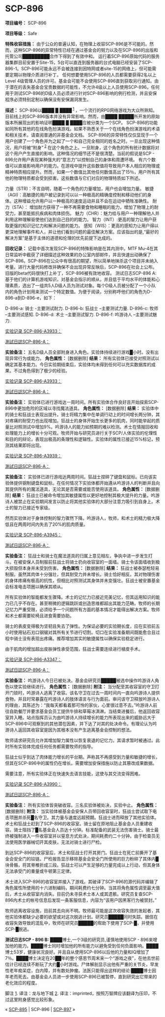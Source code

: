 # SCP-896
                        


**项目编号：** SCP-896

**项目等级：** Safe

**特殊收容措施：** 由于公众的普遍认知，在物理上收容SCP-896是不可能的。然而，这种SCP-896的异常特性已经在通过基金会的努力以及在SCP-896的出版和托管公司█████████合作下得到了有效中和。
运行着SCP-896原始代码的服务器集群目前安置于Site-15，5台可以直连到服务器的台式电脑已经安装了SCP-896-1。SCP-896可能永远不会被连接到因特网或者site-15的网络上，但可能需要定期以物理介质进行补丁。
任何想要使用SCP-896的人员都需要获得2名以上Level 4级管理人员的许可。基金会可能不会使用SCP-896直到获取另行通知。由于潜在的丢失基金会宝贵数据的可能性，不允许4级以上人员使用SCP-896。任何用于测试SCP-896的D级人员必须进行针对SCP-896影响的例行检测，并且安保程序必须特别定制以确保没有安保漏洞发生。

**描述：** SCP-896以████ █ ████<sup class='footnoteref'>
 <a shape='rect' class='footnoteref' id='footnoteref-1' href='javascript:;' onclick='WIKIDOT.page.utils.scrollToReference(&apos;footnote-1&apos;)'>1</a>
</sup>，一个流行的RPG网络游戏为大众所熟知。目前线上的SCP-896版本并没有异常影响。然而，由████ █████所开发的原始版本所展现出的影响证明████ █ ████应被分类为一个SCP。
SCP-896的功能如同所有其他的在线角色扮演游戏。如果不熟悉关于一个在线角色扮演游戏的术语和相关技术，请查阅普通的非基金会文档。
SCP-896的异常特性仅仅显现于一个用户创建了一个角色并为之起了一个和自己完全相同的姓名之时。一旦出现这种情况，用户将被“附身”<sup class='footnoteref'>
 <a shape='rect' class='footnoteref' id='footnoteref-2' href='javascript:;' onclick='WIKIDOT.page.utils.scrollToReference(&apos;footnote-2&apos;)'>2</a>
</sup>在这个角色之上。一旦附身，这个角色的所有统计数据将对这个用户产生直接的影响。这种情况的细节还不是很清楚。当前的假说是SCP - 896允许用户表现某种强大的“意志力”以控制自己的身体和周遭环境。
有六个数值可以直接影响用户的能力。在游戏中提升这些数值将导致用户本人相应的物理或精神特质相应提升。然而，如果一个数值比其他任何数值高出了15％，用户所有其他的物理特质都会受到损害。这些数值与它们对应的物理特质如下所述。

力量（STR)：不言自明，随着一个角色的力量增加，用户也会增加力量。
敏捷（AGI)：高敏捷的用户被记录到可以以一种极高的精确度控制和移动他们的身体。这种增益允许用户以一种极高的速度运动并且不会在运动中牺牲准确性。
耐力（STA）： 增加耐力获得了一种不再需要食物和睡眠的能力，增加了物理上的耐受力，甚至能抵抗疾病和肉体损伤。
魅力（CHR）：魅力给与用户一种理解他人并利用这种理解驱使他们达到自己目的的能力。
智力（INT）:更高的智力让用户获取更强的知识记忆力和解决问题的能力。
感知（WIS）：更高的感知力让用户得以更深地理解事件和人，并让他们看到问题的最佳解决方案。应该指出的是,“最好的解决方案”是基于主体的道德和伦理的优先前提下达成的。

**回收记录：** 记载中首次发现SCP-896的特殊影响是在其内测中。MTF Mu-4在其日常监听中截获了详细描述这种效果的办公室内部邮件，并且快速出动确保了SCP-896。SCP-896在公众中有很高的期望，所以简单地抹杀这个项目并未纳入考量。进行大量代码修改并确保不会出现异常反映后，SCP-896在社会上公布。旧版的beta代码很快打上补丁，SCP-896被有效地收容。
测试日志SCP-896 A:
基于他们的计算机游戏知识，对基金会指示的顺从，并且低于平均水平的体能和心理素质，选出了一组共5人D级人员为测试对象。每个D级人员被分配了一个小队内的角色计划用来测试一个特定数值。为便于阅读，分别称呼他们的角色为D-896-a到D-896-e，如下：

D-896-a: 骑士 -主要测试耐力.
D-896-b: 狂战士 –主要测试力量.
D-896-c: 牧师 –主要测试感知.
D-896-d: 术士 –主要测试智力.
D-896-f: 吟游诗人 –主要测试魅力.


<a shape='rect' class='collapsible-block-link' href='javascript:;'>&#23454;&#39564;&#35760;&#24405;&#160;SCP-896-A3933&#65306;</a>

<a shape='rect' class='collapsible-block-link' href='javascript:;'>&#28204;&#35430;&#26085;&#35468;SCP-896-A&#65306;</a>

**实验备注：** 五名D级人员全部附身进入角色。实验体持续进行游戏█小时。没有出现异常行为或能力。
**角色属性：** [数据删除]
**结果：** 所有实验体已接受对照测试以确定其基本能力。今日实验期结束后，实验体均未得到任何可以充实数据库的成果。不过角色得到了极少的经验。





<a shape='rect' class='collapsible-block-link' href='javascript:;'>&#23454;&#39564;&#35760;&#24405;&#160;SCP-896-A3933&#65306;</a>

<a shape='rect' class='collapsible-block-link' href='javascript:;'>&#28204;&#35430;&#26085;&#35468;SCP-896-A&#65306;</a>

**实验备注：** 实验体已进行游戏达一周时间。所有实验体合作良好且开始探索SCP-896中更加危险的区域以寻找魔法道具。
**角色属性：** [数据删除]
**结果：** 实验体中的骑士和狂战士表现出提升。骑士将精力集中在单调行动上的时间增长两分钟，其对疼痛的耐受力也出现增加。狂战士的身体开始生长更多的肌肉，同时能举起的质量比对照测试中增加9%。吟游诗人的能力如预期的难以检测。术士在情报回收和处理能力上的增长十分可观。牧师开始与研究员进行关于SCP/人体实验的伦理性和目的的辩论，表现出极高的条理性和逻辑性。实验体的属性已接近15%标记，预测其结果即将出现。





<a shape='rect' class='collapsible-block-link' href='javascript:;'>&#23454;&#39564;&#35760;&#24405;&#160;SCP-896-A3939&#65306;</a>

<a shape='rect' class='collapsible-block-link' href='javascript:;'>&#28204;&#35430;&#26085;&#35468;SCP-896-A&#65306;</a>

**实验备注：** 实验体已进行游戏达两周时间。狂战士捏碎了键盘和鼠标。已向该实验体提供钢制键盘和鼠标。在任何情况下实验体都开始遵从吟游诗人的判断并且向其提供所有的魔法道具，无论其是否需要或能否使用该道具。
**角色属性：** [数据删除]
**结果：** 狂战士已被命令增加其敏捷属性以更好地控制其极大提升的力量。吟游诗人被禁止在实验期间发言以防止将其他实验体的大部分注意力吸引到自身上。术士的智力已接近专家级。

然而实验体对于身体控制的智力骤然下降。吟游诗人，牧师，和术士的精力极大降低且在两周时间内失去了20%的肌肉质量。





<a shape='rect' class='collapsible-block-link' href='javascript:;'>&#23454;&#39564;&#35760;&#24405;&#160;SCP-896-A3945&#65306;</a>

<a shape='rect' class='collapsible-block-link' href='javascript:;'>&#28204;&#35430;&#26085;&#35468;SCP-896-A&#65306;</a>

**实验备注：** 狂战士和骑士在魔法道具的归属上意见相左，争执中进一步发生打斗。在被安保人员制服前狂战士将骑士扔向收容室的一面墙。骑士令该面墙收到极大损毁但本身并未受到伤害。
**角色属性：** [数据删除]
**结果：** 狂战士被泰瑟枪轻易制服。虽然其肉体十分强壮，但其耐受力并未增长。骑士恰好相反。其对物理伤害的身体疼痛有极高的抗性，但相比对照测试其身体并未变强壮。狂战士被安置基金会标准电击项圈以确保其顺从。

所有实验体的智能都发生骤降。术士的记忆力已接近完美记忆，但其运用知识的能力已几乎不存在。甚至稍微的逻辑跳跃或创造思维都超出其能力范畴。牧师的长期记忆力严重受限，必须给予一个问题所有方面的基本情况才能得出解决方案。牧师和术士都需要轮椅且进食需要协助。

骑士的表皮变得极为坚韧且失去了弹性。为保证必要的实验期长度，应在实验前五小时使用钻石刃口钢锯对其所有关节进行切割。切口在实验准备期间既能愈合且过程中骑士没有表现出疼痛。推荐增加其实的敏捷属性以确保实验稳定进行。

由于肌肉的增加超出皮肤弹性承受范围，狂战士需要连续进行植皮手术。





<a shape='rect' class='collapsible-block-link' href='javascript:;'>&#23454;&#39564;&#35760;&#24405;&#160;SCP-896-A3347&#65306;</a>

<a shape='rect' class='collapsible-block-link' href='javascript:;'>&#28204;&#35430;&#26085;&#35468;SCP-896-A&#65306;</a>

**实验备注：** 吟游诗人今日已被处决。基金会研究员█████被选中操作吟游诗人角色以使实验继续进行。
**角色属性：** [数据删除]
**附注：** 当分配至其收容室的守卫打开门锁时，吟游诗人逃离了收容。该名守卫在过去一周时间内一直向吟游诗人提供食物，并且时常暴露在吟游诗人的肢体语言与行为面前。审问该守卫释放吟游诗人的理由，其陈述为：“我每天都看着那可怜的家伙，心里很过意不去。”吟游诗人前往自助餐厅并要求基金会员工提供牛排和草莓冰淇淋。当结束进餐后，他返回收容室并入睡。站点指挥员认为由吟游诗人持续增长的能力所表现出来的威胁远大于SCP-896中可观察到的其他潜在因素，并下达了对其的处决命令。有理论认为吟游诗人返回其收容室是因为其根本没有产生逃离基金会控制的想法。

牧师请求研究员允许其增加智力属性以恢复衰退的记忆力。其请求暂时被通过。此时所有实验体完成任何任务都需要牧师的指导。

狂战士似乎到达了肉体能力增长的平台期。声称其不再感受到力量和敏捷的增长，但其在SCP-896中的属性仍在增长。需要增加安保措施以防止其篡改成果数据。

需要注意，所有实验体正在快速失去语言技能，这使与其交流变得困难。





<a shape='rect' class='collapsible-block-link' href='javascript:;'>&#23454;&#39564;&#35760;&#24405;&#160;SCP-896-A3990&#65306;</a>

<a shape='rect' class='collapsible-block-link' href='javascript:;'>&#28204;&#35430;&#26085;&#35468;SCP-896-A&#65306;</a>

**实验备注：** 所有实验体皆突破收容。三名实验体被处决，实验中止。
**角色属性：** [数据删除]
**附注：** 当实验体被基金会安保人员带回收容室时，狂战士尝试取下电击项圈并杀死█名守卫。其力量与速度远超预期。狂战士进而释放了其他实验体。术士和狂战士赶到了SCP-896的收容室。骑士留在原地阻止基金会人员重建收容。骑士阻挡了█名基金会人员达十分钟。标准配备的武装无法伤害骑士。骑士最终被强制进入一件收容室并以窒息方式处决，期间耗费约二十分钟。由于检查员无法使用医学器械切开其皮肤，无法对骑士进行尸检。

到达SCP-896的收容室后，术士和狂战士打开其房门。狂战士在死亡前撕开了基金会安全门的铰链。尸检报告显示移除基金会安全门所使用的巨力粉碎了其体内█块骨骼，将其脊椎折成三段。狂战士可以产生足够的力量完成以上行动，但其身体无法承受门的重量或牛顿第三定律。

术士进入SCP-896的收容室并接入了游戏。其破译了SCP-896的源代码并编辑了角色属性所使用的十六进制编码，期间耗费约七分钟。当其将角色属性调至最大值后，术士从收容室内消失。目前仍未寻获术士本人或其遗骸。研究员复查SCP-896内术士的帐号信息后发现一条客服信息，内容为“该用户因黑客行为被禁封。”

牧师逃离收容设施，目前其去向尚不明。牧师最可能是这次收容失效的发起者，其他实验体都缺少必要的欲望或对这次脱逃计划。研究员█████同时失踪。据信在收容失效导致的混乱中，牧师在研究员█████的帮助下使用了SCP-█，并使用SCP-█脱逃。





**测试日志SCP - 896 B:** 
████博士,一个3级的研究员,谨慎地使用SCP - 896来增加他的能力。████博士同时增加他的所有能力以避免受到任何负面影响。████博士53岁，健康状况良好。并且自从使用SCP-896以后他的力量和IQ增加了7％。████博士决定在20██年的整个感恩节周末来一个“游戏之夜”，在他去世前估计已经连续不断玩了大约█小时游戏。尸体解剖显示出他有严重的关节炎，早发性老年痴呆症，白内障，并有数处肿瘤。法医只能得出这样的结论:████博士因年老而死去。由基金会人员进一步使用SCP-896已被暂停，直到研究出它带来的老化效应的程度。

脚注
<a shape='rect' href='javascript:;' onclick='WIKIDOT.page.utils.scrollToReference(&apos;footnoteref-1&apos;)'>1</a>. 译注：龙与地下城
<a shape='rect' href='javascript:;' onclick='WIKIDOT.page.utils.scrollToReference(&apos;footnoteref-2&apos;)'>2</a>. 译注：imprinted，按照万智牌应该翻译为压印，不过这里附身感觉比较形象。



« [SCP-895](/scp-895) | SCP-896 | [SCP-897](/scp-897) »





                    